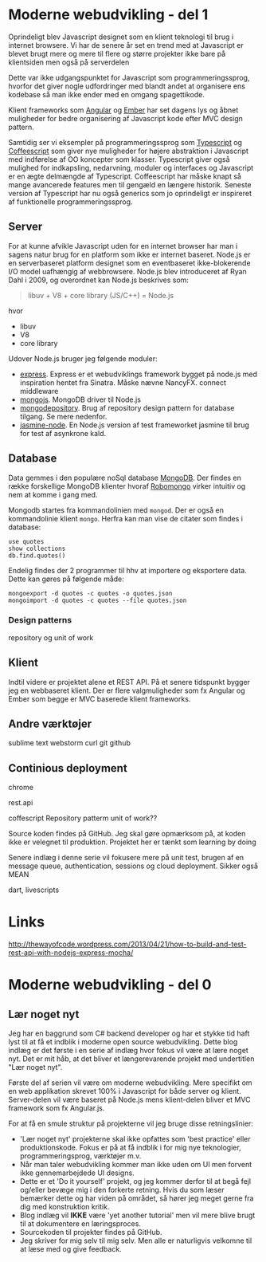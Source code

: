# Moderne webudvikling - del 1

Oprindeligt blev Javascript designet som en klient teknologi til brug i internet browsere. Vi har de senere år set en trend med at Javascript er blevet brugt mere og mere til flere og større projekter ikke bare på klientsiden men også på serverdelen  

Dette var ikke udgangspunktet for Javascript som programmeringssprog, hvorfor det giver nogle udfordringer med blandt andet at organisere ens kodebase så man ikke ender med en omgang spagettikode. 

Klient frameworks som [Angular](http://angularjs.org/) og [Ember](http://emberjs.com/) har set dagens lys og åbnet muligheder for bedre organisering af Javascript kode efter MVC design pattern. 

Samtidig ser vi eksempler på programmeringssprog som [Typescript](http://www.typescriptlang.org/) og [Coffeescript](http://coffeescript.org/) som giver nye muligheder for højere abstraktion i Javascript med indførelse af OO koncepter som klasser. Typescript giver også mulighed for indkapsling, nedarvning, moduler og interfaces og Javascript er en ægte delmængde af Typescript. Coffeescript har måske knapt så mange avancerede features men til gengæld en længere historik. Seneste version af Typescript har nu også generics som jo oprindeligt er inspireret af funktionelle programmeringssprog.


## Server

For at kunne afvikle Javascript uden for en internet browser har man i sagens natur brug for en platform som ikke er internet baseret. Node.js er en serverbaseret platform designet som en eventbaseret ikke-blokerende I/O model uafhængig af webbrowsere. Node.js blev introduceret af Ryan Dahl i 2009, og overordnet kan Node.js beskrives som:

> libuv + V8 + core library (JS/C++) = Node.js

hvor

- libuv
- V8
- core library

Udover Node.js bruger jeg følgende moduler:

- [express](http://expressjs.com/). Express er et webudviklings framework bygget på node.js med inspiration hentet fra Sinatra. Måske nævne NancyFX. connect middleware
- [mongojs](https://github.com/gett/mongojs). MongoDB driver til Node.js
- [mongodepository](https://github.com/iainjmitchell/mongorepositiory). Brug af repository design pattern for database tilgang. Se mere nedenfor.
- [jasmine-node](https://github.com/mhevery/jasmine-node). En Node.js version af test frameworket jasmine til brug for test af asynkrone kald.

## Database

Data gemmes i den populære noSql database [MongoDB](http://www.mongodb.org/). Der findes en række forskellige MongoDB klienter hvoraf [Robomongo](http://robomongo.org) virker intuitiv og nem at komme i gang med.

Mongodb startes fra kommandolinien med ``mongod``. Der er også en kommandolinie klient ``mongo``. Herfra kan man vise de citater som findes i database:

    use quotes
    show collections
    db.find.quotes()

Endelig findes der 2 programmer til hhv at importere og eksportere data. Dette kan gøres på følgende måde:

    mongoexport -d quotes -c quotes -o quotes.json
    mongoimport -d quotes -c quotes --file quotes.json

### Design patterns
repository og unit of work

## Klient

Indtil videre er projektet alene et REST API. På et senere tidspunkt bygger jeg en webbaseret klient. Der er flere valgmuligheder som fx Angular og Ember som begge er MVC baserede klient frameworks.

## Andre værktøjer
sublime text
webstorm
curl
git
github


## Continious deployment

chrome

rest.api



coffescript
Repository patterm
unit of work??

Source koden findes på GitHub. Jeg skal gøre opmærksom på, at koden ikke er velegnet til produktion. Projektet her er tænkt som learning by doing

Senere indlæg i denne serie vil fokusere mere på unit test, brugen af en message queue, authentication,
sessions og cloud deployment. Sikker også MEAN 

dart, livescripts


# Links
http://thewayofcode.wordpress.com/2013/04/21/how-to-build-and-test-rest-api-with-nodejs-express-mocha/

# Moderne webudvikling - del 0

## Lær noget nyt

Jeg har en baggrund som C# backend developer og har et stykke tid haft lyst til at få et indblik i moderne open source webudvikling. Dette blog indlæg er det første i en serie af indlæg hvor fokus vil være at lære noget nyt. Det er mit håb, at det bliver et længerevarende projekt med undertitlen "Lær noget nyt".

Første del af serien vil være om moderne webudvikling. Mere specifikt om en web applikation skrevet 100% i Javascript for både server og klient. Server-delen vil være baseret på Node.js mens klient-delen bliver et MVC framework som fx Angular.js.

For at få en smule struktur på projekterne vil jeg bruge disse retningslinier:

* 'Lær noget nyt' projekterne skal ikke opfattes som 'best practice' eller produktionskode. Fokus er på at få indblik i for mig nye teknologier, programmeringsprog, værktøjer m.v.
* Når man taler webudvikling kommer man ikke uden om UI men forvent ikke gennemarbejdede UI designs.
* Dette er et 'Do it yourself' projekt, og jeg kommer derfor til at begå fejl og/eller bevæge mig i den forkerte retning. Hvis du som læser bemærker dette og har viden på området, så hører jeg meget gerne fra dig med konstruktion kritik.
* Blog indlæg vil __IKKE__ være 'yet another tutorial' men vil mere blive brugt til at dokumentere en læringsproces.
* Sourcekoden til projekter findes på GitHub.
* Jeg skriver for mig selv til mig selv. Men alle er naturligvis velkomne til at læse med og give feedback.